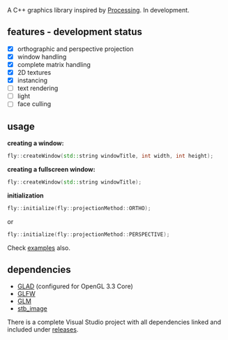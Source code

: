 A C++ graphics library inspired by [Processing](https://processing.org). In development. 

## features - development status
- [x] orthographic and perspective projection
- [x] window handling
- [x] complete matrix handling
- [x] 2D textures
- [x] instancing
- [ ] text rendering
- [ ] light
- [ ] face culling

## usage

**creating a window:**
```c++
fly::createWindow(std::string windowTitle, int width, int height);
```
**creating a fullscreen window:**
```c++
fly::createWindow(std::string windowTitle);
```
**initialization**
```c++
fly::initialize(fly::projectionMethod::ORTHO);
```
or
```c++
fly::initialize(fly::projectionMethod::PERSPECTIVE);
```
Check [examples](https://github.com/flightcoded/fly-graphics/tree/master/examples) also.

## dependencies
* [GLAD](https://glad.dav1d.de) (configured for OpenGL 3.3 Core)
* [GLFW](https://www.glfw.org)
* [GLM](https://github.com/g-truc/glm)
* [stb_image](https://github.com/nothings/stb/blob/master/stb_image.h)

There is a complete Visual Studio project with all dependencies linked and included under [releases](https://github.com/flightcoded/fly-graphics/releases).
